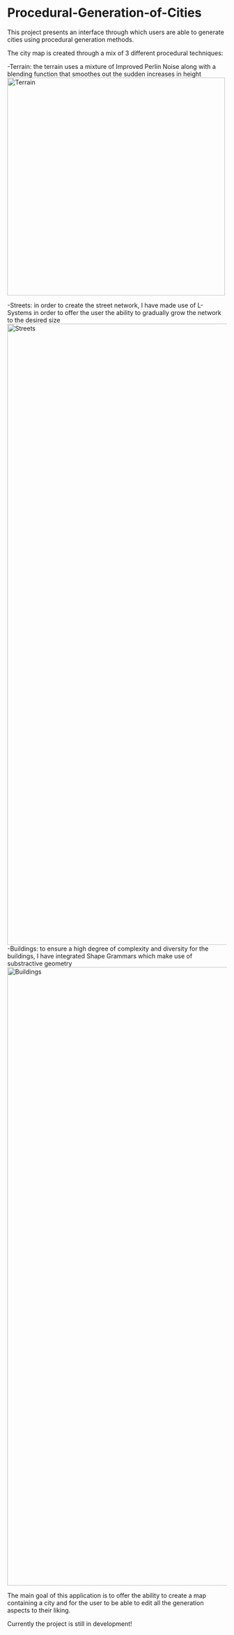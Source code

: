 # Procedural-Generation-of-Cities
This project presents an interface through which users are able to generate cities using procedural generation methods.

The city map is created through a mix of 3 different procedural techniques:

-Terrain: the terrain uses a mixture of Improved Perlin Noise along with a blending function that smoothes out the sudden increases in height
<img width="500" alt="Terrain" src="https://user-images.githubusercontent.com/18645132/233167592-6bae8dc7-2ed0-4e87-aa51-60190d0ac30a.PNG">

-Streets: in order to create the street network, I have made use of L-Systems in order to offer the user the ability to gradually grow the network to the desired size
<img width="1426" alt="Streets" src="https://user-images.githubusercontent.com/18645132/233167970-58ba54ed-ef63-4819-a217-9b616f6bd207.png">
-Buildings: to ensure a high degree of complexity and diversity for the buildings, I have integrated Shape Grammars which make use of substractive geometry
<img width="1420" alt="Buildings" src="https://user-images.githubusercontent.com/18645132/233168818-3d41f690-a005-4bf5-9b2f-77dee61f7f20.PNG">

The main goal of this application is to offer the ability to create a map containing a city and for the user to be able to edit all the generation aspects to their liking.

Currently the project is still in development!

